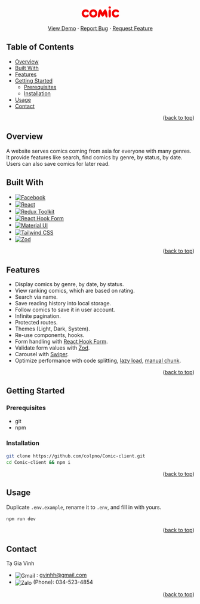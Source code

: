 <a name="readme-top"></a>

<div align="center">
  <h3 align="center">
    <img src="public/logo.png" alt="Logo" style="width:100px;">
  </h3>
  <p align="center">
    <a href="https://comic-client-smoky.vercel.app">View Demo</a>
    ·
    <a href="https://github.com/colpno/Comic/issues">Report Bug</a>
    ·
    <a href="https://github.com/colpno/Comic/issues">Request Feature</a>
  </p>
</div>

<!-- TABLE OF CONTENTS -->

## Table of Contents

- [Overview](#overview)
- [Built With](#built-with)
- [Features](#features)
- [Getting Started](#getting-started)
  - [Prerequisites](#prerequisites)
  - [Installation](#installation)
- [Usage](#usage)
- [Contact](#contact)

<p align="right">(<a href="#readme-top">back to top</a>)</p>

## Overview

A website serves comics coming from asia for everyone with many genres. It provide features like search, find comics by genre, by status, by date. Users can also save comics for later read.

## Built With

- <a href="https://www.typescriptlang.org"><img src="https://img.shields.io/badge/Typescript-3178C6?style=for-the-badge&logo=typescript&logoColor=61DAFB" alt="Facebook" style="vertical-align: middle;"></a>
- <a href="https://react.dev"><img src="https://img.shields.io/badge/React-61DAFB?style=for-the-badge&logo=react&logoColor=000000" alt="React" style="vertical-align: middle;"></a>
- <a href="https://redux-toolkit.js.org"><img src="https://img.shields.io/badge/Redux_Toolkit-764ABC?style=for-the-badge&logo=redux&logoColor=ffffff" alt="Redux Toolkit" style="vertical-align: middle;"></a>
- <a href="https://www.react-hook-form.com"><img src="https://img.shields.io/badge/React_Hook_Form-EC5990?style=for-the-badge&logo=reacthookform&logoColor=ffffff" alt="React Hook Form" style="vertical-align: middle;"></a>
- <a href="https://mui.com/material-ui"><img src="https://img.shields.io/badge/Material_UI-007FFF?style=for-the-badge&logo=mui&logoColor=ffffff" alt="Material UI" style="vertical-align: middle;"></a>
- <a href="https://tailwindcss.com"><img src="https://img.shields.io/badge/Tailwind_CSS-06B6D4?style=for-the-badge&logo=tailwindcss&logoColor=ffffff" alt="Tailwind CSS" style="vertical-align: middle;"></a>
- <a href="https://zod.dev"><img src="https://img.shields.io/badge/Zod-3E67B1?style=for-the-badge&logo=react&logoColor=ffffff" alt="Zod" style="vertical-align: middle;"></a>

<p align="right">(<a href="#readme-top">back to top</a>)</p>

## Features

- Display comics by genre, by date, by status.
- View ranking comics, which are based on rating.
- Search via name.
- Save reading history into local storage.
- Follow comics to save it in user account.
- Infinite pagination.
- Protected routes.
- Themes (Light, Dark, System).
- Re-use components, hooks.
- Form handling with [React Hook Form](https://www.react-hook-form.com).
- Validate form values with [Zod](https://zod.dev).
- Carousel with [Swiper](https://swiperjs.com/).
- Optimize performance with code splitting, [lazy load](https://react.dev/reference/react/lazy), [manual chunk](https://rollupjs.org/configuration-options/#output-manualchunks).

<p align="right">(<a href="#readme-top">back to top</a>)</p>

## Getting Started

### Prerequisites

- git
- npm

### Installation

```sh
git clone https://github.com/colpno/Comic-client.git
cd Comic-client && npm i
```

<p align="right">(<a href="#readme-top">back to top</a>)</p>

## Usage

Duplicate `.env.example`, rename it to `.env`, and fill in with yours.

```sh
npm run dev
```

<p align="right">(<a href="#readme-top">back to top</a>)</p>

## Contact

Tạ Gia Vinh

- <img src="https://img.shields.io/badge/Gmail-EA4335?style=for-the-badge&logo=gmail&logoColor=61DAFB" alt="Gmail" style="vertical-align: middle;"> : gvinhh@gmail.com
- <img src="https://img.shields.io/badge/Zalo-0068FF?style=for-the-badge&logo=zalo&logoColor=61DAFB" alt="Zalo" style="vertical-align: middle;"> (Phone): 034-523-4854

<p align="right">(<a href="#readme-top">back to top</a>)</p>
